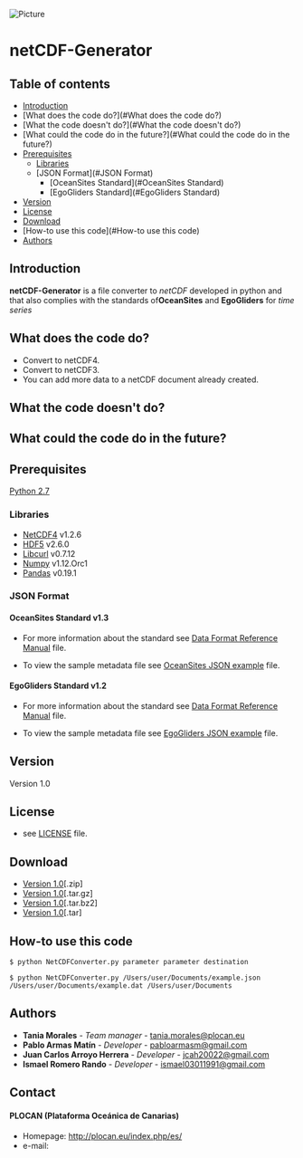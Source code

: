 ![Picture](http://empleo.plocan.eu/static/plocan.png)
# netCDF-Generator

## Table of contents

* [Introduction](#Introduction)
* [What does the code do?](#What does the code do?)
* [What the code doesn't do?](#What the code doesn't do?)
* [What could the code do in the future?](#What could the code do in the future?)
* [Prerequisites](#Prerequisites)
    * [Libraries](#Libraries)
    * [JSON Format](#JSON Format)
        * [OceanSites Standard](#OceanSites Standard)
        * [EgoGliders Standard](#EgoGliders Standard)
* [Version](#Version)
* [License](#License)
* [Download](#Download)
* [How-to use this code](#How-to use this code)
* [Authors](#Authors)


## Introduction

**netCDF-Generator** is a file converter to *netCDF* developed in python and that also complies with 
the standards of**OceanSites** and **EgoGliders** for *time series*

## What does the code do?

- Convert to netCDF4.
- Convert to netCDF3.
- You can add more data to a netCDF document already created.


## What the code doesn't do?



## What could the code do in the future?



## Prerequisites

[Python 2.7](https://www.python.org/download/releases/2.7/)

### Libraries

- [NetCDF4](https://pypi.python.org/pypi/netCDF4) v1.2.6  
- [HDF5](http://www.h5py.org/) v2.6.0
- [Libcurl](https://curl.haxx.se/libcurl/) v0.7.12
- [Numpy](http://www.numpy.org/) v1.12.Orc1
- [Pandas](http://pandas.pydata.org/) v0.19.1

### JSON Format

#### OceanSites Standard v1.3


* For more information about the standard see [Data Format Reference Manual](http://www.oceansites.org/docs/oceansites_data_format_reference_manual.pdf) file.

* To view the sample metadata file see [OceanSites JSON example](http://192.168.53.152/Data-Service/netCDF-Generator/blob/master/docs/egexample.json) file.

#### EgoGliders Standard v1.2


* For more information about the standard see [Data Format Reference Manual](http://archimer.ifremer.fr/doc/00239/34980/44905.pdf) file.

* To view the sample metadata file see [EgoGliders JSON example](http://192.168.53.152/Data-Service/netCDF-Generator/blob/master/docs/egexample.json) file.

## Version

Version 1.0

## License

* see [LICENSE](http://192.168.53.152/Data-Service/netCDF-Generator/blob/master/LICENSE.md) file.

## Download

* [Version 1.0](http://192.168.53.152/Data-Service/netCDF-Generator/repository/archive.zip?ref=master)[.zip]
* [Version 1.0](http://192.168.53.152/Data-Service/netCDF-Generator/repository/archive.tar.gz?ref=master)[.tar.gz]
* [Version 1.0](http://192.168.53.152/Data-Service/netCDF-Generator/repository/archive.tar.bz2?ref=master)[.tar.bz2]
* [Version 1.0](http://192.168.53.152/Data-Service/netCDF-Generator/repository/archive.tar?ref=master)[.tar]


## How-to use this code


```
$ python NetCDFConverter.py parameter parameter destination

$ python NetCDFConverter.py /Users/user/Documents/example.json /Users/user/Documents/example.dat /Users/user/Documents
```


## Authors

* **Tania Morales** - *Team manager* - tania.morales@plocan.eu
* **Pablo Armas Matín** - *Developer* - pabloarmasm@gmail.com
* **Juan Carlos Arroyo Herrera** - *Developer* - jcah20022@gmail.com
* **Ismael Romero Rando** - *Developer* - ismael03011991@gmail.com

## Contact
#### PLOCAN (Plataforma Oceánica de Canarias)
* Homepage: http://plocan.eu/index.php/es/
* e-mail: 



